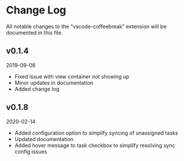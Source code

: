 # Change Log

All notable changes to the "vscode-coffeebreak" extension will be documented in this file.

## v0.1.4
2019-09-08

* Fixed issue with view container not showing up
* Minor updates in documentation
* Added change log

## v0.1.8
2020-02-14

* Added configuration option to simplify syncing of unassigned tasks
* Updated documentation
* Added hover message to task checkbox to simplify resolving sync config issues